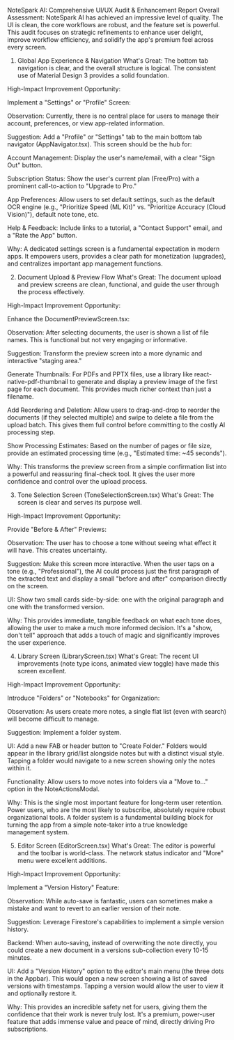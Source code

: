 NoteSpark AI: Comprehensive UI/UX Audit & Enhancement Report
Overall Assessment: NoteSpark AI has achieved an impressive level of quality. The UI is clean, the core workflows are robust, and the feature set is powerful. This audit focuses on strategic refinements to enhance user delight, improve workflow efficiency, and solidify the app's premium feel across every screen.

1. Global App Experience & Navigation
What's Great: The bottom tab navigation is clear, and the overall structure is logical. The consistent use of Material Design 3 provides a solid foundation.

High-Impact Improvement Opportunity:

Implement a "Settings" or "Profile" Screen:

Observation: Currently, there is no central place for users to manage their account, preferences, or view app-related information.

Suggestion: Add a "Profile" or "Settings" tab to the main bottom tab navigator (AppNavigator.tsx). This screen should be the hub for:

Account Management: Display the user's name/email, with a clear "Sign Out" button.

Subscription Status: Show the user's current plan (Free/Pro) with a prominent call-to-action to "Upgrade to Pro."

App Preferences: Allow users to set default settings, such as the default OCR engine (e.g., "Prioritize Speed (ML Kit)" vs. "Prioritize Accuracy (Cloud Vision)"), default note tone, etc.

Help & Feedback: Include links to a tutorial, a "Contact Support" email, and a "Rate the App" button.

Why: A dedicated settings screen is a fundamental expectation in modern apps. It empowers users, provides a clear path for monetization (upgrades), and centralizes important app management functions.

2. Document Upload & Preview Flow
What's Great: The document upload and preview screens are clean, functional, and guide the user through the process effectively.

High-Impact Improvement Opportunity:

Enhance the DocumentPreviewScreen.tsx:

Observation: After selecting documents, the user is shown a list of file names. This is functional but not very engaging or informative.

Suggestion: Transform the preview screen into a more dynamic and interactive "staging area."

Generate Thumbnails: For PDFs and PPTX files, use a library like react-native-pdf-thumbnail to generate and display a preview image of the first page for each document. This provides much richer context than just a filename.

Add Reordering and Deletion: Allow users to drag-and-drop to reorder the documents (if they selected multiple) and swipe to delete a file from the upload batch. This gives them full control before committing to the costly AI processing step.

Show Processing Estimates: Based on the number of pages or file size, provide an estimated processing time (e.g., "Estimated time: ~45 seconds").

Why: This transforms the preview screen from a simple confirmation list into a powerful and reassuring final-check tool. It gives the user more confidence and control over the upload process.

3. Tone Selection Screen (ToneSelectionScreen.tsx)
What's Great: The screen is clear and serves its purpose well.

High-Impact Improvement Opportunity:

Provide "Before & After" Previews:

Observation: The user has to choose a tone without seeing what effect it will have. This creates uncertainty.

Suggestion: Make this screen more interactive. When the user taps on a tone (e.g., "Professional"), the AI could process just the first paragraph of the extracted text and display a small "before and after" comparison directly on the screen.

UI: Show two small cards side-by-side: one with the original paragraph and one with the transformed version.

Why: This provides immediate, tangible feedback on what each tone does, allowing the user to make a much more informed decision. It's a "show, don't tell" approach that adds a touch of magic and significantly improves the user experience.

4. Library Screen (LibraryScreen.tsx)
What's Great: The recent UI improvements (note type icons, animated view toggle) have made this screen excellent.

High-Impact Improvement Opportunity:

Introduce "Folders" or "Notebooks" for Organization:

Observation: As users create more notes, a single flat list (even with search) will become difficult to manage.

Suggestion: Implement a folder system.

UI: Add a new FAB or header button to "Create Folder." Folders would appear in the library grid/list alongside notes but with a distinct visual style. Tapping a folder would navigate to a new screen showing only the notes within it.

Functionality: Allow users to move notes into folders via a "Move to..." option in the NoteActionsModal.

Why: This is the single most important feature for long-term user retention. Power users, who are the most likely to subscribe, absolutely require robust organizational tools. A folder system is a fundamental building block for turning the app from a simple note-taker into a true knowledge management system.

5. Editor Screen (EditorScreen.tsx)
What's Great: The editor is powerful and the toolbar is world-class. The network status indicator and "More" menu were excellent additions.

High-Impact Improvement Opportunity:

Implement a "Version History" Feature:

Observation: While auto-save is fantastic, users can sometimes make a mistake and want to revert to an earlier version of their note.

Suggestion: Leverage Firestore's capabilities to implement a simple version history.

Backend: When auto-saving, instead of overwriting the note directly, you could create a new document in a versions sub-collection every 10-15 minutes.

UI: Add a "Version History" option to the editor's main menu (the three dots in the Appbar). This would open a new screen showing a list of saved versions with timestamps. Tapping a version would allow the user to view it and optionally restore it.

Why: This provides an incredible safety net for users, giving them the confidence that their work is never truly lost. It's a premium, power-user feature that adds immense value and peace of mind, directly driving Pro subscriptions.